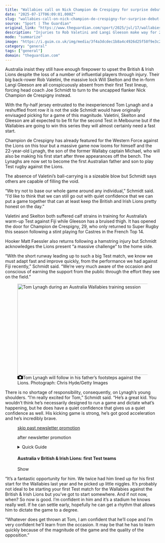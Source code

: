 ```yaml
---
title: "Wallabies call on Nick Champion de Crespigny for surprise debut in Lions opener"
date: "2025-07-17T06:09:01.000Z"
slug: "wallabies-call-on-nick-champion-de-crespigny-for-surprise-debut-in-lions-opener"
source: "Sport | The Guardian"
original_link: "https://www.theguardian.com/sport/2025/jul/17/wallabies-call-on-champion-de-crespigny-for-surprise-debut-in-lions-opener"
description: "Injuries to Rob Valetini and Langi Gleeson make way for 29-year-old  Will Skelton also out while No 8 Harry Wilson retains captaincy  Australia insist they still have enough firepower to upset the British & Irish Lions despite the loss of a number of influential players through injury. Their big back-rower Rob Valetini, the massive lock Will Skelton and the in-form Langi Gleeson are all conspicuously absent from their first Test lineup, forcing head coach Joe Schmidt to turn to the uncapped flanker Nick Champion de Crespigny instead. With the fly-half jersey entrusted to the inexperienced Tom Lynagh and a reshuffled front row it is not the side Schmidt would have originally envisaged picking for a game of this magnitude. Valetini, Skelton and Gleeson are all expected to be fit for the second Test in Melbourne but if the Wallabies are going to win this series they will almost certainly need a fast start.  Continue reading..."
mode: "summarize"
image: "https://i.guim.co.uk/img/media/3f4a3dcdec1b8a4c4926d25f58f9e3c2b6ed7304/729_0_6368_5096/master/6368.jpg?width=1200&height=630&quality=85&auto=format&fit=crop&precrop=40:21,offset-x50,offset-y0&overlay-align=bottom%2Cleft&overlay-width=100p&overlay-base64=L2ltZy9zdGF0aWMvb3ZlcmxheXMvdGctZGVmYXVsdC5wbmc&enable=upscale&s=1ca414ae2895a2d96d37548fe1a6b904"
category: "general"
tags: ["general"]
domain: "theguardian.com"
---
```

<div id="readability-page-1" class="page"><div id="maincontent"><p>Australia insist they still have enough firepower to upset the British &amp; Irish Lions despite the loss of a number of influential players through injury. Their big back-rower Rob Valetini, the massive lock Will Skelton and the in-form Langi Gleeson are all conspicuously absent from their first Test lineup, forcing head coach Joe Schmidt to turn to the uncapped flanker Nick Champion de Crespigny instead.</p><p>With the fly-half jersey entrusted to the inexperienced Tom Lynagh and a reshuffled front row it is not the side Schmidt would have originally envisaged picking for a game of this magnitude. Valetini, Skelton and Gleeson are all expected to be fit for the second Test in Melbourne but if the Wallabies are going to win this series they will almost certainly need a fast start.</p><figure id="3d43ce96-8a2d-497c-95a3-ec83f01844f1" data-spacefinder-role="richLink" data-spacefinder-type="model.dotcomrendering.pageElements.RichLinkBlockElement"><gu-island name="RichLinkComponent" priority="feature" deferuntil="idle" props="{&quot;richLinkIndex&quot;:2,&quot;element&quot;:{&quot;_type&quot;:&quot;model.dotcomrendering.pageElements.RichLinkBlockElement&quot;,&quot;prefix&quot;:&quot;Related: &quot;,&quot;text&quot;:&quot;Marcus Smith defies odds to claim Lions spot for first Wallabies Test&quot;,&quot;elementId&quot;:&quot;3d43ce96-8a2d-497c-95a3-ec83f01844f1&quot;,&quot;role&quot;:&quot;richLink&quot;,&quot;url&quot;:&quot;https://www.theguardian.com/sport/2025/jul/17/marcus-smith-defies-odds-to-claim-lions-spot-for-first-wallabies-test&quot;},&quot;ajaxUrl&quot;:&quot;https://api.nextgen.guardianapps.co.uk&quot;,&quot;format&quot;:{&quot;design&quot;:0,&quot;display&quot;:0,&quot;theme&quot;:2}}"></gu-island></figure><p>Champion de Crespigny has already featured for the Western Force against the Lions on this tour but a massive game now looms for himself and the 22-year-old Lynagh, the son of the former Wallaby captain Michael, who will also be making his first start after three appearances off the bench. The Lynaghs are now set to become the first Australian father and son to play Test rugby against the Lions.</p><p>The absence of Valetini’s ball-carrying is a sizeable blow but Schmidt says others are capable of filling the void.</p><p>“We try not to base our whole game around any individual,” Schmidt said. “I’d like to think that we can still go out with quiet confidence that we can put a game together that can at least keep the British and Irish Lions pretty honest on the day.”</p><p>Valetini and Skelton both suffered calf strains in training for Australia’s warm-up Test against Fiji while Gleeson has a bruised thigh. It has opened the door for Champion de Crespigny, 29, who only returned to Super Rugby this season following a stint playing for Castres in the French Top 14.</p><p>Hooker Matt Faessler also returns following a hamstring injury but Schmidt acknowledges the Lions present “a massive challenge” to the home side.</p><p>“With the short runway leading up to such a big Test match, we know we must adapt fast and improve quickly, from the performance we had against Fiji recently,” Schmidt said. “We’re very much aware of the occasion and conscious of earning the support from the public through the effort they see on the field.”</p><figure id="e5c6d6ed-3819-4f6c-b532-9928d62f7ce9" data-spacefinder-role="inline" data-spacefinder-type="model.dotcomrendering.pageElements.ImageBlockElement"><div id="img-2"><picture><source srcset="https://i.guim.co.uk/img/media/e30aedcf6b3462d453e1eaba0354f9b3f107291d/0_0_2293_1529/master/2293.jpg?width=620&amp;dpr=2&amp;s=none&amp;crop=none" media="(min-width: 660px) and (-webkit-min-device-pixel-ratio: 1.25), (min-width: 660px) and (min-resolution: 120dpi)"><source srcset="https://i.guim.co.uk/img/media/e30aedcf6b3462d453e1eaba0354f9b3f107291d/0_0_2293_1529/master/2293.jpg?width=620&amp;dpr=1&amp;s=none&amp;crop=none" media="(min-width: 660px)"><source srcset="https://i.guim.co.uk/img/media/e30aedcf6b3462d453e1eaba0354f9b3f107291d/0_0_2293_1529/master/2293.jpg?width=605&amp;dpr=2&amp;s=none&amp;crop=none" media="(min-width: 480px) and (-webkit-min-device-pixel-ratio: 1.25), (min-width: 480px) and (min-resolution: 120dpi)"><source srcset="https://i.guim.co.uk/img/media/e30aedcf6b3462d453e1eaba0354f9b3f107291d/0_0_2293_1529/master/2293.jpg?width=605&amp;dpr=1&amp;s=none&amp;crop=none" media="(min-width: 480px)"><source srcset="https://i.guim.co.uk/img/media/e30aedcf6b3462d453e1eaba0354f9b3f107291d/0_0_2293_1529/master/2293.jpg?width=445&amp;dpr=2&amp;s=none&amp;crop=none" media="(min-width: 320px) and (-webkit-min-device-pixel-ratio: 1.25), (min-width: 320px) and (min-resolution: 120dpi)"><source srcset="https://i.guim.co.uk/img/media/e30aedcf6b3462d453e1eaba0354f9b3f107291d/0_0_2293_1529/master/2293.jpg?width=445&amp;dpr=1&amp;s=none&amp;crop=none" media="(min-width: 320px)"><img alt="Tom Lynagh during an Australia Wallabies training session" src="https://i.guim.co.uk/img/media/e30aedcf6b3462d453e1eaba0354f9b3f107291d/0_0_2293_1529/master/2293.jpg?width=445&amp;dpr=1&amp;s=none&amp;crop=none" width="445" height="296.731356301788" loading="lazy"></picture></div><figcaption data-spacefinder-role="inline"><span><svg width="18" height="13" viewBox="0 0 18 13"><path d="M18 3.5v8l-1.5 1.5h-15l-1.5-1.5v-8l1.5-1.5h3.5l2-2h4l2 2h3.5l1.5 1.5zm-9 7.5c1.9 0 3.5-1.6 3.5-3.5s-1.6-3.5-3.5-3.5-3.5 1.6-3.5 3.5 1.6 3.5 3.5 3.5z"></path></svg></span><span>Tom Lynagh will follow in his father’s footsteps against the Lions.</span> Photograph: Chris Hyde/Getty Images</figcaption></figure><p>There is no shortage of responsibility, consequently, on Lynagh’s young shoulders. “I’m really excited for Tom,” Schmidt said. “He’s a great kid. You wouldn’t think he’s necessarily designed to run a game and dictate what’s happening, but he does have a quiet confidence that gives us a quiet confidence as well. His kicking game is strong, he’s got good acceleration and he’s incredibly brave.</p><figure data-spacefinder-role="inline" data-spacefinder-type="model.dotcomrendering.pageElements.NewsletterSignupBlockElement"><a data-ignore="global-link-styling" href="#EmailSignup-skip-link-11">skip past newsletter promotion</a><p id="EmailSignup-skip-link-11" tabindex="0" aria-label="after newsletter promotion" role="note">after newsletter promotion</p></figure><figure id="43daf97a-6f96-4ec8-b7bd-d0a6d8bb0ac7" data-spacefinder-role="inline" data-spacefinder-type="model.dotcomrendering.pageElements.GuideAtomBlockElement"><gu-island name="GuideAtomWrapper" priority="feature" deferuntil="visible" props="{&quot;id&quot;:&quot;1340cf75-4751-4db8-9ddc-722deb9e7e9a&quot;,&quot;title&quot;:&quot;Australia v British &amp; Irish Lions: first Test teams&quot;,&quot;html&quot;:&quot;<p><b>Suncorp Stadium, Brisbane, 8pm AEST/11am BST, Saturday 17 July</b></p><p></p><p><b>Australia&amp;nbsp;</b>Tom Wright; Max Jorgensen, Joseph-Aukuso Suaalii, Len Ikitau, Harry Potter; Tom Lynagh, Jake Gordon; James Slipper,&amp;nbsp;Matt Faessler,&amp;nbsp;Allan Ala'alatoa, Nick Frost,&amp;nbsp;Jeremy Williams,&amp;nbsp;Nick Champion de Crespigny,&amp;nbsp;Fraser McReight,&amp;nbsp;Harry Wilson (capt).&amp;nbsp;<b>Replacements:</b> Billy Pollard, Angus Bell, Tom Robertson, Tom Hooper, Carlo Tizzano, Tate McDermott, Ben Donaldson, Andrew Kellaway.<br><br><b>British and Irish Lions&amp;nbsp;</b>Hugo Keenan (Ire); Tommy Freeman (Eng), Huw Jones (Sco), Sione Tuipulotu (Sco), James Lowe (Ire); Finn Russell (Sco), Jamison Gibson-Park (Ire); Ellis Genge (Eng),&amp;nbsp;Dan Sheehan (Ire),&amp;nbsp;Tadhg Furlong (Ire), Maro Itoje (Eng, captain), Joe McCarthy (Ire), Tadhg Beirne (Ire), Tom Curry (Eng), Jack Conan (Ire).&amp;nbsp;<b>Replacements</b> Ronan Kelleher (Ire), Andrew Porter (Ire), Will Stuart (Eng), Ollie Chessum (Eng), Ben Earl (Eng), Alex Mitchell (Eng), Marcus Smith (Eng), Bundee Aki (Ire).</p><p></p>&quot;,&quot;credit&quot;:&quot;&quot;}"><div data-atom-id="1340cf75-4751-4db8-9ddc-722deb9e7e9a" data-atom-type="guide"><details data-atom-id="1340cf75-4751-4db8-9ddc-722deb9e7e9a" data-snippet-type="guide"><summary><span>Quick Guide</span><h4>Australia v British &amp; Irish Lions: first Test teams</h4><span><span><span></span>Show</span></span></summary><div><p><b>Suncorp Stadium, Brisbane, 8pm AEST/11am BST, Saturday 17 July</b></p><div><p><b>Australia&nbsp;</b>Tom Wright; Max Jorgensen, Joseph-Aukuso Suaalii, Len Ikitau, Harry Potter; Tom Lynagh, Jake Gordon; James Slipper,&nbsp;Matt Faessler,&nbsp;Allan Ala'alatoa, Nick Frost,&nbsp;Jeremy Williams,&nbsp;Nick Champion de Crespigny,&nbsp;Fraser McReight,&nbsp;Harry Wilson (capt).&nbsp;<b>Replacements:</b> Billy Pollard, Angus Bell, Tom Robertson, Tom Hooper, Carlo Tizzano, Tate McDermott, Ben Donaldson, Andrew Kellaway.</p><p><b>British and Irish Lions&nbsp;</b>Hugo Keenan (Ire); Tommy Freeman (Eng), Huw Jones (Sco), Sione Tuipulotu (Sco), James Lowe (Ire); Finn Russell (Sco), Jamison Gibson-Park (Ire); Ellis Genge (Eng),&nbsp;Dan Sheehan (Ire),&nbsp;Tadhg Furlong (Ire), Maro Itoje (Eng, captain), Joe McCarthy (Ire), Tadhg Beirne (Ire), Tom Curry (Eng), Jack Conan (Ire).&nbsp;<b>Replacements</b> Ronan Kelleher (Ire), Andrew Porter (Ire), Will Stuart (Eng), Ollie Chessum (Eng), Ben Earl (Eng), Alex Mitchell (Eng), Marcus Smith (Eng), Bundee Aki (Ire).</p></div></div></details></div></gu-island></figure><p>“It’s a fantastic opportunity for him. We twice had him lined up for his first start for the Wallabies last year and he picked up little niggles. It’s probably not ideal to be starting your first Test match for the Wallabies against the British &amp; Irish Lions but you’ve got to start somewhere. And if not now, when? So now is good. I’m confident in him and it’s a stadium he knows really well. If he can settle early, hopefully he can get a rhythm that allows him to dictate the game to a degree.</p><p>“Whatever does get thrown at Tom, I am confident that he’ll cope and I’m very confident he’ll learn from the occasion. It may be that he has to learn quickly because of the magnitude of the game and the quality of the opposition.”</p></div></div>
